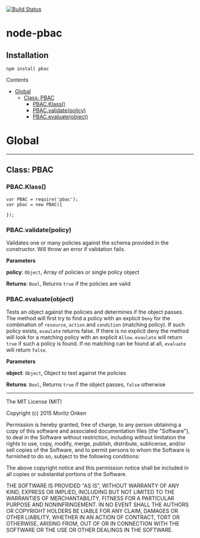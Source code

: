 [![Build Status](https://travis-ci.org/monken/node-pbac.svg?branch=master)](https://travis-ci.org/monken/node-pbac)

# node-pbac

## Installation

```
npm install pbac
```


<!-- START doctoc generated TOC please keep comment here to allow auto update -->
<!-- DON'T EDIT THIS SECTION, INSTEAD RE-RUN doctoc TO UPDATE -->
Contents

- [Global](#global)
  - [Class: PBAC](#class-pbac)
    - [PBAC.Klass()](#pbacklass)
    - [PBAC.validate(policy)](#pbacvalidatepolicy)
    - [PBAC.evaluate(object)](#pbacevaluateobject)

<!-- END doctoc generated TOC please keep comment here to allow auto update -->
# Global





* * *

## Class: PBAC


### PBAC.Klass() 

```
var PBAC = require('pbac');
var pbac = new PBAC({

});
```


### PBAC.validate(policy) 

Validates one or many policies against the schema provided in the constructor.
Will throw an error if validation fails.

**Parameters**

**policy**: `Object`, Array of policies or single policy object

**Returns**: `Bool`, Returns `true` if the policies are valid

### PBAC.evaluate(object) 

Tests an object against the policies and determines if the object passes.
The method will first try to find a policy with an explicit `Deny` for the combination of
`resource`, `action` and `condition` (matching policy). If such policy exists, `evaulate` returns false.
If there is no explicit deny the method will look for a matching policy with an explicit `Allow`.
`evaulate` will return `true` if such a policy is found. If no matching can be found at all,
`evaluate` will return `false`.

**Parameters**

**object**: `Object`, Object to test against the policies

**Returns**: `Bool`, Returns `true` if the object passes, `false` otherwise



* * *










The MIT License (MIT)

Copyright (c) 2015 Moritz Onken

Permission is hereby granted, free of charge, to any person obtaining a copy
of this software and associated documentation files (the "Software"), to deal
in the Software without restriction, including without limitation the rights
to use, copy, modify, merge, publish, distribute, sublicense, and/or sell
copies of the Software, and to permit persons to whom the Software is
furnished to do so, subject to the following conditions:

The above copyright notice and this permission notice shall be included in all
copies or substantial portions of the Software.

THE SOFTWARE IS PROVIDED "AS IS", WITHOUT WARRANTY OF ANY KIND, EXPRESS OR
IMPLIED, INCLUDING BUT NOT LIMITED TO THE WARRANTIES OF MERCHANTABILITY,
FITNESS FOR A PARTICULAR PURPOSE AND NONINFRINGEMENT. IN NO EVENT SHALL THE
AUTHORS OR COPYRIGHT HOLDERS BE LIABLE FOR ANY CLAIM, DAMAGES OR OTHER
LIABILITY, WHETHER IN AN ACTION OF CONTRACT, TORT OR OTHERWISE, ARISING FROM,
OUT OF OR IN CONNECTION WITH THE SOFTWARE OR THE USE OR OTHER DEALINGS IN THE
SOFTWARE.

